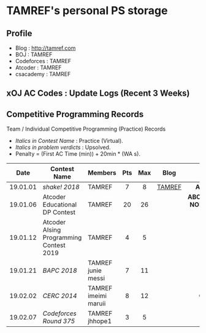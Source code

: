 # TAMREF's personal PS storage

## Profile

+ Blog : http://tamref.com
+ BOJ : TAMREF
+ Codeforces : TAMREF
+ Atcoder : TAMREF
+ csacademy : TAMREF

## xOJ AC Codes : Update Logs (Recent 3 Weeks)

## Competitive Programming Records
Team / Individual Competitive Programming (Practice) Records
+ *Italics in Contest Name* : Practice (Virtual).
+ *Italics in problem verdicts* : Upsolved.
+ Penalty = (First AC Time (min)) + 20min * (WA s).

|Date|Contest Name|Members|Pts|Max|Blog|Solved|Recommendable problems|
|:--------:|--------------------|------|:----:|:---:|:---:|:------------------------------------------:|:-------:|
|19.01.01|*shake! 2018*|TAMREF|7|8|[TAMREF](http://tam-ref.ga/102)|**A** *B* **CDEFGH**|D|
|19.01.06|Atcoder Educational DP Contest|TAMREF|20|26||**ABCDEFGHIJKLM**<br>**NOPQRS** *TUVXY* **Z**|UWX|
|19.01.12|Atcoder AIsing Programming Contest 2019|TAMREF|4|5||**ABCD**||
|19.01.21|*BAPC 2018*|TAMREF <br> junie <br> messi|7|11||**ABCEFGJ**|DHIK|
|19.02.02|*CERC 2014*|TAMREF <br> imeimi <br> maruii|8|12||**CDEFHIKL**|?|
|19.02.07|*Codeforces Round 375*|TAMREF <br> jhhope1|3|5||**ABD**|DE|
